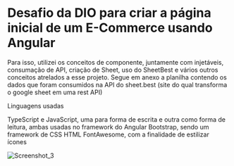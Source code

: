 # Desafio da DIO para criar a página inicial de um E-Commerce usando Angular

Para isso, utilizei os conceitos de componente, juntamente com injetáveis, consumação de API, criação de Sheet, uso do SheetBest e vários outros conceitos atrelados a esse projeto. Segue em anexo a planilha contendo os dados que foram consumidos na API do sheet.best (site do qual transforma o google sheet em uma rest API)

Linguagens usadas

TypeScript e JavaScript, uma para forma de escrita e outra como forma de leitura, ambas usadas no framework do Angular
Bootstrap, sendo um framework de CSS
HTML
FontAwesome, com a finalidade de estilizar ícones

![Screenshot_3](https://user-images.githubusercontent.com/106348661/181398309-07ce4e19-f091-455d-8307-db8e87043d3e.png)
